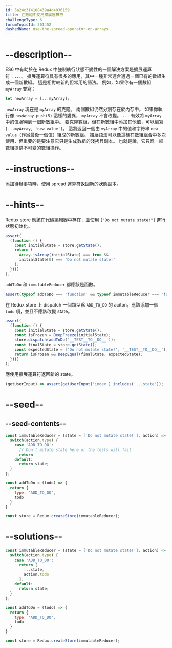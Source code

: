 ```yaml
---
id: 5a24c314108439a4d4036159
title: 在數組中使用擴展運算符
challengeType: 6
forumTopicId: 301452
dashedName: use-the-spread-operator-on-arrays
---
```


# --description--

ES6 中有助於在 Redux 中強制執行狀態不變性的一個解決方案是擴展運算符：`...`。 擴展運算符具有很多的應用，其中一種非常適合通過一個已有的數組生成一個新數組。 這是相對較新的但常用的語法。 例如，如果你有一個數組 `myArray` 並寫：

```js
let newArray = [...myArray];
```

`newArray` 現在是 `myArray` 的克隆。 兩個數組仍然分別存在於內存中。 如果你執行像 `newArray.push(5)` 這樣的變異， `myArray` 不會改變。 `...` 有效將 `myArray` 中的值*展開*到一個新數組中。 要克隆數組，但在新數組中添加其他值，可以編寫 `[...myArray, 'new value']`。 這將返回一個由 `myArray` 中的值和字符串 `new value`（作爲最後一個值）組成的新數組。 擴展語法可以像這樣在數組組合中多次使用，但重要的是要注意它只是生成數組的淺拷貝副本。 也就是說，它只爲一維數組提供不可變的數組操作。

# --instructions--

添加待辦事項時，使用 spread 運算符返回新的狀態副本。

# --hints--

Redux store 應該在代碼編輯器中存在，並使用 `["Do not mutate state!"]` 進行狀態初始化。

```js
assert(
  (function () {
    const initialState = store.getState();
    return (
      Array.isArray(initialState) === true &&
      initialState[0] === 'Do not mutate state!'
    );
  })()
);
```

`addToDo` 和 `immutableReducer` 都應該是函數。

```js
assert(typeof addToDo === 'function' && typeof immutableReducer === 'function');
```

在 Redux store 上 dispatch 一個類型爲 `ADD_TO_DO` 的 aciton，應該添加一個 `todo` 項，並且不應該改變 state。

```js
assert(
  (function () {
    const initialState = store.getState();
    const isFrozen = DeepFreeze(initialState);
    store.dispatch(addToDo('__TEST__TO__DO__'));
    const finalState = store.getState();
    const expectedState = ['Do not mutate state!', '__TEST__TO__DO__'];
    return isFrozen && DeepEqual(finalState, expectedState);
  })()
);
```

應使用擴展運算符返回新的 state。

```js
(getUserInput) => assert(getUserInput('index').includes('...state'));
```

# --seed--

## --seed-contents--

```js
const immutableReducer = (state = ['Do not mutate state!'], action) => {
  switch(action.type) {
    case 'ADD_TO_DO':
      // Don't mutate state here or the tests will fail
      return
    default:
      return state;
  }
};

const addToDo = (todo) => {
  return {
    type: 'ADD_TO_DO',
    todo
  }
}

const store = Redux.createStore(immutableReducer);
```

# --solutions--

```js
const immutableReducer = (state = ['Do not mutate state!'], action) => {
  switch(action.type) {
    case 'ADD_TO_DO':
      return [
        ...state,
        action.todo
      ];
    default:
      return state;
  }
};

const addToDo = (todo) => {
  return {
    type: 'ADD_TO_DO',
    todo
  }
}

const store = Redux.createStore(immutableReducer);
```
